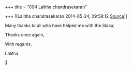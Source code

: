 +++
title = "004 Lalitha chandrasekaran"

+++
[[Lalitha chandrasekaran	2014-05-24, 09:58:12 [Source](https://groups.google.com/g/samskrita/c/q1MlZqGHs3Y)]]



Many thanks to all who have helped me with the Sloka;

  

Thanks once again,

  

With regards,

  

Lalitha



